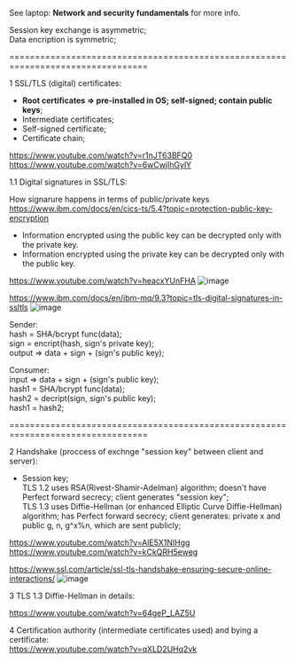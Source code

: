 See laptop: __Network and security fundamentals__ for more info.

Session key exchange is asymmetric;\
Data encription is symmetric;

=================================================================================

1 SSL/TLS (digital) certificates:
- __Root certificates => pre-installed in OS; self-signed; contain public keys__;
- Intermediate certificates;
- Self-signed certificate;
- Certificate chain;

https://www.youtube.com/watch?v=r1nJT63BFQ0 \
https://www.youtube.com/watch?v=6wCwjIhGylY

1.1 Digital signatures in SSL/TLS:

How signarure happens in terms of public/private keys\
https://www.ibm.com/docs/en/cics-ts/5.4?topic=protection-public-key-encryption

- Information encrypted using the public key can be decrypted only with the private key.
- Information encrypted using the private key can be decrypted only with the public key.

https://www.youtube.com/watch?v=heacxYUnFHA
![image](https://github.com/VIK2395/JWT_auth/assets/50545334/d73c0e7e-1ff8-4f70-a7be-5da93cf880ac)

https://www.ibm.com/docs/en/ibm-mq/9.3?topic=tls-digital-signatures-in-ssltls
![image](https://github.com/VIK2395/JWT_auth/assets/50545334/80efaaf7-5c9e-4930-b16b-005661d13a84)

Sender:\
hash = SHA/bcrypt func(data);\
sign = encript(hash, sign's private key);\
output => data + sign + (sign's public key);

Consumer:\
input => data + sign + (sign's public key);\
hash1 = SHA/bcrypt func(data);\
hash2 = decript(sign, sign's public key);\
hash1 = hash2;

=================================================================================

2 Handshake (proccess of exchnge "session key" between client and server):
- Session key;\
TLS 1.2 uses RSA(Rivest-Shamir-Adelman) algorithm; doesn't have Perfect forward secrecy; client generates "session key";\
TLS 1.3 uses Diffie-Hellman (or enhanced Elliptic Curve Diffie-Hellman) algorithm; has Perfect forward secrecy; client generates: private x and public g, n, g^x%n, which are sent publicly;

https://www.youtube.com/watch?v=AlE5X1NlHgg \
https://www.youtube.com/watch?v=kCkQRH5eweg

https://www.ssl.com/article/ssl-tls-handshake-ensuring-secure-online-interactions/
![image](https://github.com/VIK2395/JWT_auth/assets/50545334/dad3da24-e57c-4194-949b-a83c167e5228)

3 TLS 1.3 Diffie-Hellman in details:

https://www.youtube.com/watch?v=64geP_LAZ5U

4 Certification authority (intermediate certificates used) and bying a certificate:\
https://www.youtube.com/watch?v=qXLD2UHq2vk

